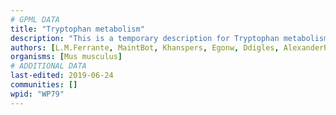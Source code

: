 ```yaml
---
# GPML DATA
title: "Tryptophan metabolism"
description: "This is a temporary description for Tryptophan metabolism"
authors: [L.M.Ferrante, MaintBot, Khanspers, Egonw, Ddigles, AlexanderPico, Fehrhart]
organisms: [Mus musculus]
# ADDITIONAL DATA
last-edited: 2019-06-24
communities: []
wpid: "WP79"
---
```

